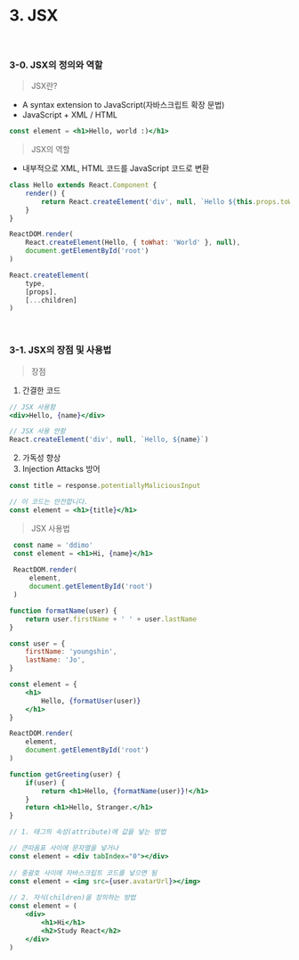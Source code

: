 # 3. JSX

<br/>

### 3-0. JSX의 정의와 역할

> JSX란?

- A syntax extension to JavaScript(자바스크립트 확장 문법)
- JavaScript + XML / HTML

```jsx
const element = <h1>Hello, world :)</h1>
```

> JSX의 역할

- 내부적으로 XML, HTML 코드를 JavaScript 코드로 변환

```jsx
class Hello extends React.Component {
    render() {
        return React.createElement('div', null, `Hello ${this.props.toWhat}`)
    }
}

ReactDOM.render(
	React.createElement(Hello, { toWhat: 'World' }, null),
    document.getElementById('root')
)
```

```jsx
React.createElement(
    type,
    [props],
    [...children]
)
```

<br/>

### 3-1. JSX의 장점 및 사용법

> 장점

1. 간결한 코드

```jsx
// JSX 사용함
<div>Hello, {name}</div>

// JSX 사용 안함
React.createElement('div', null, `Hello, ${name}`)
```

2. 가독성 향상
3. Injection Attacks 방어

```jsx
const title = response.potentiallyMaliciousInput

// 이 코드는 안전합니다.
const element = <h1>{title}</h1>
```

> JSX 사용법

```jsx
 const name = 'ddimo'
 const element = <h1>Hi, {name}</h1>
       
 ReactDOM.render(
     element,
     document.getElementById('root')
 )
```

```jsx
function formatName(user) {
    return user.firstName + ' ' + user.lastName
}

const user = {
	firstName: 'youngshin',
	lastName: 'Jo',
}

const element = {
    <h1>
    	Hello, {formatUser(user)}
    </h1>
}

ReactDOM.render(
    element,
    document.getElementById('root')
)
```

```jsx
function getGreeting(user) {
    if(user) {
        return <h1>Hello, {formatName(user)}!</h1>
    }
    return <h1>Hello, Stranger.</h1>
}
```

```jsx
// 1. 태그의 속성(attribute)에 값을 넣는 방법

// 큰따옴표 사이에 문자열을 넣거나
const element = <div tabIndex="0"></div>
      
// 중괄호 사이에 자바스크립트 코드를 넣으면 됨
const element = <img src={user.avatarUrl}></img>
      
// 2. 자식(children)을 정의하는 방법
const element = (
    <div>
    	<h1>Hi</h1>
        <h2>Study React</h2>
    </div>
)
```